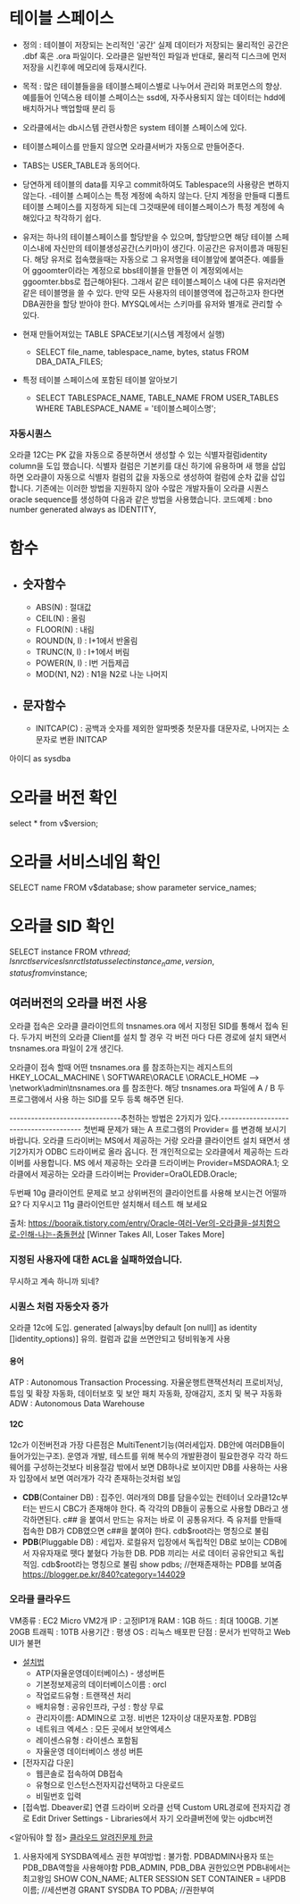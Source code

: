 
# 테이블 스페이스
- 정의 : 테이블이 저장되는 논리적인 '공간'
      실제 데이터가 저장되는 물리적인 공간은 .dbf 혹은 .ora 파일이다.
      오라클은 일반적인 파일과 반대로, 물리적 디스크에 먼저 저장을 시킨후에 메모리에 등재시킨다.
- 목적 : 많은 테이블들을을 테이블스페이스별로 나누어서 관리와 퍼포먼스의 향상.
    예를들어 인덱스용 테이블 스페이스는 ssd에, 자주사용되지 않는 데이터는 hdd에 배치하거나 백업할때 분리 등
- 오라클에서는 db시스템 관련사항은 system 테이블 스페이스에 있다.
- 테이블스페이스를 만들지 않으면 오라클서버가 자동으로 만들어준다.
- TABS는 USER_TABLE과 동의어다.
- 당연하게 테이블의 data를 지우고 commit하여도 Tablespace의 사용량은 변하지 않는다.
-테이블 스페이스는 특정 계정에 속하지 않는다. 단지 계정을 만들때 디폴트 테이블 스페이스를 지정하게 되는데 그것때문에 테이블스페이스가 특정 계정에 속해있다고 착각하기 쉽다.
- 유저는 하나의 테이블스페이스를 할당받을 수 있으며, 할당받으면 해당 테이블 스페이스내에 자신만의 테이블생성공간(스키마)이 생긴다. 이공간은 유저이름과 매핑된다.
해당 유저로 접속했을때는 자동으로 그 유저명을 테이블앞에 붙여준다.
예를들어 ggoomter이라는 계정으로 bbs테이블을 만들면 이 계정외에서는 ggoomter.bbs로 접근해야된다.
그래서 같은 테이블스페이스 내에 다른 유저라면 같은 테이블명을 쓸 수 있다.
만약 모든 사용자의 테이블영역에 접근하고자 한다면 DBA권한을 할당 받아야 한다.
MYSQL에서는 스키마를 유저와 별개로 관리할 수 있다.

- 현재 만들어져있는 TABLE SPACE보기(시스템 계정에서 실행)
    - SELECT file_name, tablespace_name, bytes, status FROM DBA_DATA_FILES;
- 특정 테이블 스페이스에 포함된 테이블 알아보기
    - SELECT TABLESPACE_NAME, TABLE_NAME FROM USER_TABLES WHERE TABLESPACE_NAME = '테이블스페이스명';

### 자동시퀀스
오라클 12C는 PK 값을 자동으로 증분하면서 생성할 수 있는 식별자컬럼identity column을 도입 했습니다.
식별자 컬럼은 기본키를 대신 하기에 유용하며 새 행을 삽입하면 오라클이 자동으로 식별자 컬럼의 값을 자동으로 생성하여 컬럼에 순차 값을 삽입합니다.
기존에는 이러한 방법을 지원하지 않아 수많은 개발자들이 오라클 시퀀스oracle sequence를 생성하여 다음과 같은 방법을 사용했습니다.
코드예제 : bno number generated always as IDENTITY,

# 함수
- ## 숫자함수
    - ABS(N)  : 절대값
    - CEIL(N) : 올림
    - FLOOR(N) : 내림
    - ROUND(N, I) : I+1에서 반올림
    - TRUNC(N, I) : I+1에서 버림
    - POWER(N, I) : I번 거듭제곱
    - MOD(N1, N2) : N1을 N2로 나눈 나머지

- ## 문자함수
    - INITCAP(C)    : 공백과 숫자를 제외한 알파벳중 첫문자를 대문자로, 나머지는 소문자로 변환
INITCAP

아이디 as sysdba
# 오라클 버전 확인
select * from v$version;
# 오라클 서비스네임 확인
SELECT name FROM v$database;
show parameter service_names;
# 오라클 SID 확인
SELECT instance FROM v$thread;
lsnrctl services
lsnrctl status
select instance_name, version, status from v$instance;


## 여러버전의 오라클 버전 사용
오라클 접속은 오라클 클라이언트의 tnsnames.ora 에서 지정된 SID를 통해서 접속 된다.
두가지 버전의 오라클 Client를 설치 할 경우 각 버전 마다 다른 경로에 설치 돼면서 tnsnames.ora 파일이 2개 생긴다.

오라클이 접속 할때 어떤 tnsnames.ora 를 참조하는지는 레지스트의
HKEY_LOCAL_MACHINE \ SOFTWARE\ORACLE \ORACLE_HOME --> \network\admin\tnsnames.ora 를 참조한다.
해당 tnsnames.ora 파일에 A / B 두 프로그램에서 사용 하는 SID를 모두 등록 해주면 된다.

-------------------------------추천하는 방법은 2가지가 있다.---------------------------------------
첫번째
문제가 돼는 A 프로그램의 Provider= 를 변경해 보시기 바랍니다.
오라클 드라이버는 MS에서 제공하는 거랑 오라클 클라이언트 설치 돼면서 생기2가지가 ODBC 드라이버로 올라 옵니다. 전 개인적으로는 오라클에서 제공하는 드라이버를 사용합니다.
MS 에서 제공하는 오라클 드라이버는
Provider=MSDAORA.1;
오라클에서 제공하는 오라클 드라이버는
Provider=OraOLEDB.Oracle;

두번째
10g 클라이언트 문제로 보고 상위버전의 클라이언트를 사용해 보시는건 어떨까요?
다 지우시고 11g 클라이언트만 설치해서 테스트 해 보세요



출처: https://booraik.tistory.com/entry/Oracle-여러-Ver의-오라클을-설치함으로-인해-나는-충돌현상 [Winner Takes All, Loser Takes More]


### 지정된 사용자에 대한 ACL을 실패하였습니다.
무시하고 계속 하니까 되네?


### 시퀀스 처럼 자동숫자 증가
오라클 12c에 도입. 
generated [always|by default [on null]] as identity []identity_options)]
유의. 컬럼과 값을 쓰면안되고 텅비워놓게 사용


#### 용어
ATP : Autonomous Transaction Processing. 자율운행트랜잭션처리
    프로비저닝, 튜임 및 확장 자동화, 데이터보호 및 보안 패치 자동화, 장애감지, 조치 및 복구 자동화
ADW : Autonomous Data Warehouse

#### 12C
12c가 이전버전과 가장 다른점은 MultiTenent기능(여러세입자. DB안에 여러DB들이 들어가있는구조).
운영과 개발, 테스트를 위해 복수의 개발환경이 필요한경우 각각 하드웨어를 구성하는것보다 비용절감
밖에서 보면 DB하나로 보이지만 DB를 사용하는 사용자 입장에서 보면 여러개가 각각 존재하는것처럼 보임

- **CDB**(Container DB) : 집주인. 여러개의 DB를 담을수있는 컨테이너
    오라클12c부터는 반드시 CBC가 존재해야 한다.
    즉 각각의 DB들이 공통으로 사용할 DB라고 생각하면된다.
    c## 을 붙여서 만드는 유저는 바로 이 공통유저다.
    즉 유저를 만들때 접속한 DB가 CDB였으면 c##을 붙여야 한다.
    cdb$root라는 명칭으로 불림
- **PDB**(Pluggable DB) : 세입자. 로컬유저 입장에서 독립적인 DB로 보이는 CDB에서 자유자재로 뗏다 붙혔다 가능한  DB.
    PDB 끼리는 서로 데이터 공유안되고 독립적임.
    cdb$root라는 명칭으로 불림
    show pdbs;  //현재존재하는 PDB를 보여줌
    https://blogger.pe.kr/840?category=144029

### 오라클 클라우드
VM종류 : EC2 Micro VM2개
IP : 고정IP1개
RAM : 1GB 
하드 : 최대 100GB. 기본 20GB
트래픽 : 10TB
사용기간 : 평생
OS : 리눅스 배포판
단점 : 문서가 빈약하고 Web UI가 불편
- [설치법](https://loghada.tistory.com/32)
  - ATP(자율운영데이터베이스) - 생성버튼
  - 기본정보제공의 데이터베이스이름 : orcl
  - 작업로드유형 :  트랜잭션 처리
  - 배치유형 : 공유인프라,   구성 : 항상 무료
  - 관리자이름: ADMIN으로 고정.   비번은 12자이상 대문자포함.   PDB임
  - 네트워크 엑세스 : 모든 곳에서 보안엑세스
  - 레이센스유형 : 라이센스 포함됨
  - 자율운영 데이터베이스 생성 버튼
- [전자지갑 다운]
    - 웹콘솔로 접속하여 DB접속
    - 유형으로 인스턴스전자지갑선택하고 다운로드
    - 비밀번호 입력
- [접속법. Dbeaver로]
    연결 드라이버 오라클 선택
    Custom
        URL경로에 전자지갑 경로
        Edit Driver Settings - Libraries에서 자기 오라클버전에 맞는 ojdbc버전



<알아둬야 할 점>
[클라우드 알려진문제 한글](https://docs.oracle.com/en/cloud/paas/exadata-express-cloud/csdbk/access-and-privileges.html#GUID-341D61B3-8206-480B-BF94-D1F806487B54)
1. 사용자에게 SYSDBA엑세스 권한 부여방법
   : 불가함. PDBADMIN사용자 또는 PDB_DBA역할을 사용해야함
   PDB_ADMIN, PDB_DBA 권한있으면 PDB내에서는 최고왕임
   SHOW CON_NAME;
   ALTER SESSION SET CONTAINER = 내PDB이름; //세션변경
   GRANT SYSDBA TO PDBA;    //권한부여